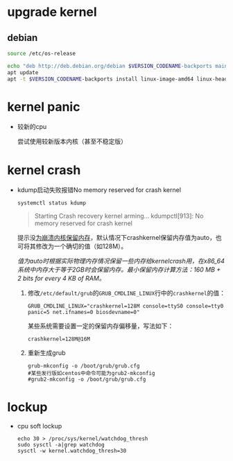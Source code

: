 # upgrade kernel

## debian

```bash
source /etc/os-release 

echo "deb http://deb.debian.org/debian $VERSION_CODENAME-backports main" > /etc/apt/sources.list.d/backports.list
apt update
apt -t $VERSION_CODENAME-backports install linux-image-amd64 linux-headers-amd64
```



# kernel panic

- 较新的cpu

  尝试使用较新版本内核（甚至不稳定版）



# kernel crash

- kdump启动失败报错No memory reserved for crash kernel

  ```shell
  systemctl status kdump
  ```

  > Starting Crash recovery kernel arming...
  > kdumpctl[913]: No memory reserved for crash kernel

  提示没[为崩溃内核保留内存](https://access.redhat.com/documentation/en-us/red_hat_enterprise_linux/7/html/kernel_administration_guide/kernel_crash_dump_guide)，默认情况下crashkernel保留内存值为auto，也可将其修改为一个确切的值（如128M）。

  *值为auto时根据实际物理内存情况保留一些内存给kernelcrash用，在x86_64系统中内存大于等于2GB时会保留内存。最小保留内存计算方法：160 MB + 2 bits for every 4 KB of RAM。*

  1. 修改`/etc/default/grub`的`GRUB_CMDLINE_LINUX`行中的`crashkernel`的值：

     ```shell
     GRUB_CMDLINE_LINUX="crashkernel=128M console=ttyS0 console=tty0 panic=5 net.ifnames=0 biosdevname=0"
     ```

     某些系统需要设置一定的保留内存偏移量，写法如下：

     ```shell
     crashkernel=128M@16M
     ```

  2. 重新生成grub

     ```shell
     grub-mkconfig -o /boot/grub/grub.cfg 
     #某些发行版如centos中命令可能为grub2-mkconfig
     #grub2-mkconfig -o /boot/grub/grub.cfg 
     ```

# lockup

- cpu soft lockup

  ```shell
  echo 30 > /proc/sys/kernel/watchdog_thresh
  sudo sysctl -a|grep watchdog
  sysctl -w kernel.watchdog_thresh=30
  ```
